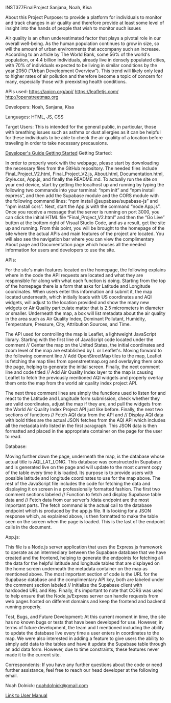 INST377FinalProject
Sanjana, Noah, Kisa

About this Project
Purpose: to provide a platform for individuals to monitor and track changes in air quality and therefore provide at least some level of insight into the hands of people that wish to monitor such issues

Air quality is an often underestimated factor that plays a pivotal role in our overall well-being. As the human population continues to grow in size, so will the amount of urban environments that accompany such an increase. According to an article by The World Bank, some 56% of the world's population, or 4.4 billion individuals, already live in densely populated cities, with 70% of individuals expected to be living in similar conditions by the year 2050 (“Urban Development Overview”). This trend will likely only lead to higher rates of air pollution and therefore become a topic of concern for many, especially those with preexisting health conditions.

APIs used: https://aqicn.org/api/
           https://leafletjs.com/
           http://openstreetmap.org


Developers: Noah, Sanjana, Kisa

Languages: HTML, JS, CSS

Target Users: This is intended for the general public, in particular, those with breathing issues such as asthma or dust allergies as it can be helpful for these individuals to be able to check the air qualiity of a location before traveling in order to take necessary precausions.

[Developer's Guide Getting Started](./Documentation.html)
Getting Started:

In order to properly work with the webpage, please start by downloading the necessary files from the GitHub repository. The needed files include Final_Project_V2.html, Final_Project_V2.js, About.html, Documentation.html, Style.css, App.js, and finally the README.md. To actually run the site on your end device, start by getting the localhost up and running by typing the following two commands into your terminal: “npm init” and “npm install express”, and then add the Supabase module and the CORS module with the following command lines: “npm install @supabase/supabase-js” and “npm install cors”. Next, start the App.js with the command “node App.js”. Once you receive a message that the server is running on port 3000, you can click the initial HTML file “Final_Project_V2.html” and then the “Go Live” button at the bottom right of Visual Studio Code, and as a result, get the site up and running. From this point, you will be brought to the homepage of the site where the actual APIs and main features of the project are located. You will also see the navigation bar where you can view the complimentary About page and Documentation page which houses all the needed information for users and developers to use the site. 


APIs:

For the site's main features located on the homepage, the following explains where in the code the API requests are located and what they are responsible for along with what each function is doing. Starting from the top of the homepage there is a form that asks for Latitude and Longitude coordinates. When users enter this information and submit it, the map located underneath, which initially loads with US coordinates and AQI widgets, will adjust to the location provided and show the many new widgets or Air Quality particulate matter that is 2.5 micrometers in diameter or smaller. Underneath the map, a box will list metadata about the air quality in the area such as Air Quality Index, Dominant Pollutant, Humidity, Temperature, Pressure, City, Attribution Sources, and Time.

The API used for controlling the map is Leaflet, a lightweight JavaScript library. Starting with the first line of JavaScript code located under the comment // Center the map on the United States, the initial coordinates and zoom level of the map are established by L or Leaflet's. Moving forward to the following comment line // Add OpenStreetMap tiles to the map, Leaflet is fetching the map tiles from openstreetmap.org and overlaying them onto the page, helping to generate the initial screen. Finally, the next comment line and code titled // Add Air Quality Index layer to the map is causing Leaflet to fetch the previously mentioned AQI widgets and properly overlay them onto the map from the world air quality index project API.

The next three comment lines are simply the functions used to listen for and react to the Latitude and Longitude form submission, check whether they are valid coordinates, adjust the map if they are, and pull the widgets from the World Air Quality Index Project API just like before. Finally, the next two sections of functions // Fetch AQI data from the API and // Display AQI data with bold titles are the actual JSON fetches from the AQI API which includes all the metadata info listed in the first paragraph. This JSON data is then formatted and placed in the appropriate container on the page for the user to read.

Database:

Moving further down the page, underneath the map, is the database whose actual title is AQI_LAT_LONG. This database was constructed in Supabase and is generated live on the page and will update to the most current copy of the table every time it is loaded. Its purpose is to provide users with possible latitude and longitude coordinates to use for the map above. The rest of the JavaScript file includes the code for fetching the data and displaying it on screen in a professionally formatted fashion. The first two comment sections labeled // Function to fetch and display Supabase table data and // Fetch data from our server's /data endpoint are the most important parts. The fetch command is the actual call to the database endpoint which is produced by the app.js file. It is looking for a JSON response which, as explained above, is then formatted to make the table seen on the screen when the page is loaded. This is the last of the endpoint calls in the document.

App.js:

This file is a Node.js server application that uses the Express.js framework to operate as an intermediary between the Supabase database that we have created and the frontend, helping to generate the endpoints for fetching all the data for the helpful latitude and longitude tables that are displayed on the home screen underneath the metadata container on the map as mentioned above. The most important section of code is the URL for the Supabase database and the complimentary API key, both are labeled under the comment section labeled // Initialize the Supabase client with hardcoded URL and Key. Finally, it's important to note that CORS was used to help ensure that the Node.js/Express server can handle requests from web pages hosted on different domains and keep the frontend and backend running properly.

Test, Bugs, and Future Development: At this current moment in time, the site has no known bugs or tests that have been developed for use. However, in terms of future development, the team and I mentioned including the ability to update the database live every time a user enters in coordinates to the map. We were also interested in adding a feature to give users the ability to simply add data to the tables and have it update the Supabase table through an add data form. However, due to time constraints, these features never made it to the current site.

Correspondents: If you have any further questions about the code or need further assistance, feel free to reach our head developer at the following email.

Noah Dolnick: noahdolnick@gmail.com

[Link to User Manual](./Documentation.html)
